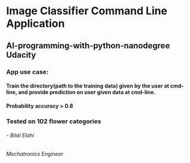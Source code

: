 # Image Classifier Command Line Application 
## AI-programming-with-python-nanodegree Udacity

### App use case:
#### Train the directory(path to the training data) given by the user at cmd-line, and provide prediction on user given data at cmd-line.
#### Probability accuracy > 0.8

### Tested on 102 flower categories

###### - Bilal Elahi
###### Mechatronics Engineer

